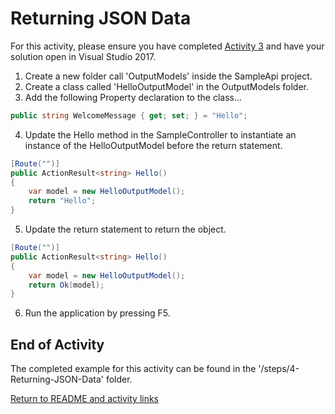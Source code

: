 # Returning JSON Data

For this activity, please ensure you have completed [Activity 3](3-CreateControllerAndAction.md) and have your solution open in Visual Studio 2017.

1. Create a new folder call 'OutputModels' inside the SampleApi project.
2. Create a class called 'HelloOutputModel' in the OutputModels folder.
3. Add the following Property declaration to the class...

``` csharp
public string WelcomeMessage { get; set; } = "Hello";
```

4. Update the Hello method in the SampleController to instantiate an instance of the HelloOutputModel before the return statement.

``` csharp
[Route("")]
public ActionResult<string> Hello()
{
    var model = new HelloOutputModel();
    return "Hello";
}
```

5. Update the return statement to return the object.

``` csharp
[Route("")]
public ActionResult<string> Hello()
{
    var model = new HelloOutputModel();
    return Ok(model);
}
```

6. Run the application by pressing F5.

## End of Activity

The completed example for this activity can be found in the '/steps/4-Returning-JSON-Data' folder.

[Return to README and activity links](../README.md)